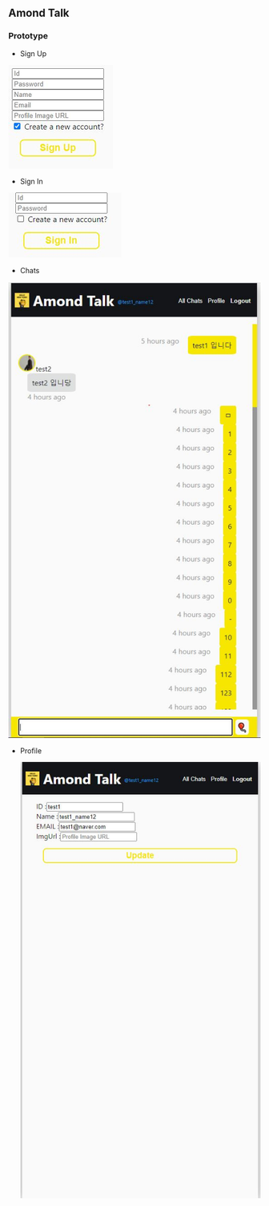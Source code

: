 ## Amond Talk

### Prototype ###

- Sign Up

![](https://github.com/Bigone0617/amondTalk/blob/master/img/prototype02.JPG?raw=true)

- Sign In

![](https://github.com/Bigone0617/amondTalk/blob/master/img/prototype01.JPG?raw=true)

- Chats

![](https://github.com/Bigone0617/amondTalk/blob/master/img/prototype03.JPG?raw=true)

- Profile

  ![](https://github.com/Bigone0617/amondTalk/blob/master/img/prototype04.JPG?raw=true)

